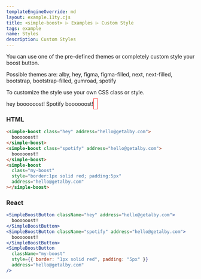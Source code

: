 ```yaml
---
templateEngineOverride: md
layout: example.11ty.cjs
title: <simple-boost> ⌲ Examples ⌲ Custom Style
tags: example
name: Styles
description: Custom Styles
---
```


You can use one of the pre-defined themes or completely custom style your boost button.

Possible themes are: alby, hey, figma, figma-filled, next, next-filled, bootstrap, bootstrap-filled, gumroad, spotify

To customize the style use your own CSS class or style.

<simple-boost class="hey" address="hello@getalby.com">
  hey boooooost!
</simple-boost>
<simple-boost class="spotify" address="hello@getalby.com">
  Spotify boooooost!
</simple-boost>
<simple-boost class="my-boost" style="border:1px solid red; padding:5px" address="hello@getalby.com"></simple-boost>

<h3>HTML</h3>

```html
<simple-boost class="hey" address="hello@getalby.com">
  boooooost!
</simple-boost>
<simple-boost class="spotify" address="hello@getalby.com">
  boooooost!
</simple-boost>
<simple-boost
  class="my-boost"
  style="border:1px solid red; padding:5px"
  address="hello@getalby.com"
></simple-boost>
```

<h3>React</h3>

```jsx
<SimpleBoostButton className="hey" address="hello@getalby.com">
  boooooost!
</SimpleBoostButton>
<SimpleBoostButton className="spotify" address="hello@getalby.com">
  boooooost!
</SimpleBoostButton>
<SimpleBoostButton
  className="my-boost"
  style={{ border: "1px solid red", padding: "5px" }}
  address="hello@getalby.com"
/>
```
